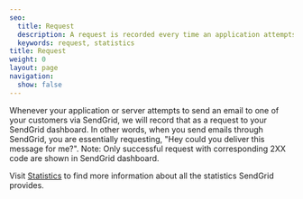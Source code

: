 ```yaml
---
seo:
  title: Request
  description: A request is recorded every time an application attempts to send an email through SendGrid's servers.
  keywords: request, statistics
title: Request
weight: 0
layout: page
navigation:
  show: false
---
```


Whenever your application or server attempts to send an email to one of your customers via SendGrid, we will record that as a request to your SendGrid dashboard. In other words, when you send emails through SendGrid, you are essentially requesting, "Hey could you deliver this message for me?".
Note: Only successful request with corresponding 2XX code are shown in SendGrid dashboard.

Visit [Statistics]({{root_url}}/ui/analytics-and-reporting/stats-overview/) to find more information about all the statistics SendGrid provides.
